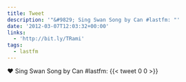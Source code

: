 ```yaml
---
title: Tweet
description: '"&#9829; Sing Swan Song by Can #lastfm: "'
date: '2012-03-07T12:03:32+00:00'
links:
  - 'http://bit.ly/TRami'
tags:
  - lastfm
---
```

&#9829; Sing Swan Song by Can #lastfm: 
      {{< tweet 0 0 >}}
    
